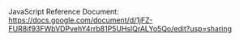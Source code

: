 JavaScript Reference Document:
https://docs.google.com/document/d/1jFZ-FUR8if93FWbVDPvehY4rrb81P5UHslQrALYo5Qo/edit?usp=sharing
